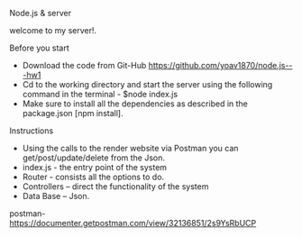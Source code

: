 Node.js & server

welcome to my server!. 

Before you start

 * Download the code from Git-Hub https://github.com/yoav1870/node.js---hw1
 * Cd to the working directory and start the server using the following command in the terminal - $node index.js
 * Make sure to install all the dependencies as described in the package.json [npm install].
 
 
Instructions

 * Using the calls to the render website via Postman you can get/post/update/delete from the Json.
 * index.js - the entry point of the system
 * Router - consists all the options to do.
 * Controllers – direct the functionality of the system
 * Data Base – Json.


postman- https://documenter.getpostman.com/view/32136851/2s9YsRbUCP
